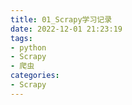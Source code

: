 ```yaml
---
title: 01_Scrapy学习记录
date: 2022-12-01 21:23:19
tags:
- python
- Scrapy
- 爬虫
categories:
- Scrapy
---
```

